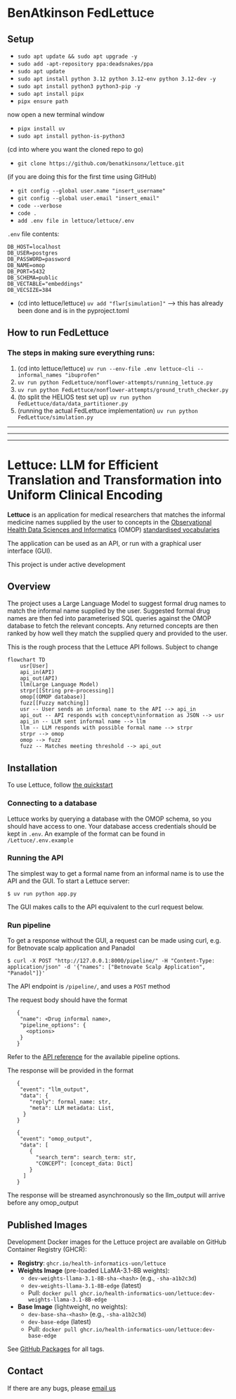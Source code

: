 # BenAtkinson FedLettuce

## Setup

- `sudo apt update && sudo apt upgrade -y`
- `sudo add -apt-repository ppa:deadsnakes/ppa`
- `sudo apt update`
- `sudo apt install python 3.12 python 3.12-env python 3.12-dev -y`
- `sudo apt install python3 python3-pip -y`
- `sudo apt install pipx`
- `pipx ensure path`
 
now open a new terminal window
 
- `pipx install uv`
- `sudo apt install python-is-python3`

(cd into where you want the cloned repo to go)

- `git clone https://github.com/benatkinsonx/lettuce.git`

(if you are doing this for the first time using GitHub)

- `git config --global user.name "insert_username"`
- `git config --global user.email "insert_email"`
- `code --verbose`
- `code .`
- `add .env file in lettuce/lettuce/.env`

`.env` file contents:
```
DB_HOST=localhost
DB_USER=postgres
DB_PASSWORD=password
DB_NAME=omop
DB_PORT=5432
DB_SCHEMA=public
DB_VECTABLE="embeddings"
DB_VECSIZE=384
```

- (cd into lettuce/lettuce) `uv add "flwr[simulation]"` --> this has already been done and is in the pyproject.toml

## How to run FedLettuce

### The steps in making sure everything runs:

1) (cd into lettuce/lettuce) `uv run --env-file .env lettuce-cli --informal_names "ibuprofen"`
2) `uv run python FedLettuce/nonflower-attempts/running_lettuce.py`
3) `uv run python FedLettuce/nonflower-attempts/ground_truth_checker.py`
4) (to split the HELIOS test set up) `uv run python FedLettuce/data/data_partitioner.py`
5) (running the actual FedLettuce implementation) `uv run python FedLettuce/simulation.py`

---

---

---

# Lettuce: LLM for Efficient Translation and Transformation into Uniform Clinical Encoding 

**Lettuce** is an application for medical researchers that matches the informal medicine names supplied by the user to concepts in the [Observational Health Data Sciences and Informatics](https://www.ohdsi.org) (OMOP) [standardised vocabularies](https://github.com/OHDSI/Vocabulary-v5.0/wiki)

The application can be used as an API, or run with a graphical user interface (GUI).

   This project is under active development

## Overview

The project uses a Large Language Model to suggest formal drug names to match the informal name supplied by the user. Suggested formal drug names are then fed into parameterised SQL queries against the OMOP database to fetch the relevant concepts. Any returned concepts are then ranked by how well they match the supplied query and provided to the user.

This is the rough process that the Lettuce API follows. Subject to change

```mermaid
flowchart TD
    usr[User]
    api_in(API)
    api_out(API)
    llm(Large Language Model)
    strpr[[String pre-processing]]
    omop[(OMOP database)]
    fuzz[[Fuzzy matching]]
    usr -- User sends an informal name to the API --> api_in
    api_out -- API responds with concept\ninformation as JSON --> usr
    api_in -- LLM sent informal name --> llm
    llm -- LLM responds with possible formal name --> strpr
    strpr --> omop
    omop --> fuzz
    fuzz -- Matches meeting threshold --> api_out

```

## Installation

To use Lettuce, follow [the quickstart](https://health-informatics-uon.github.io/lettuce/quickstart)

### Connecting to a database

Lettuce works by querying a database with the OMOP schema, so you should have access to one. Your database access credentials should be kept in `.env`. An example of the format can be found in `/Lettuce/.env.example`

### Running the API

The simplest way to get a formal name from an informal name is to use the API and the GUI. To start a Lettuce server:

```
$ uv run python app.py
```
The GUI makes calls to the API equivalent to the curl request below.

### Run pipeline

To get a response without the GUI, a request can be made using curl, e.g. for Betnovate scalp application and Panadol

```
$ curl -X POST "http://127.0.0.1:8000/pipeline/" -H "Content-Type: application/json" -d '{"names": ["Betnovate Scalp Application", "Panadol"]}'
```

The API endpoint is `/pipeline/`, and uses a `POST` method

The request body should have the format

```
   {
    "name": <Drug informal name>,
    "pipeline_options": {
      <options>
    }
   }
```

Refer to the [API reference](https://health-informatics-uon.github.io/lettuce/api_reference/options/pipeline_options) for the available pipeline options.

The response will be provided in the format

```
   {
    "event": "llm_output",
    "data": {
       "reply": formal_name: str,
       "meta": LLM metadata: List,
     }
   }

   {
    "event": "omop_output",
    "data": [
       {
         "search_term": search_term: str,
         "CONCEPT": [concept_data: Dict]
       }
     ]
   }
```

The response will be streamed asynchronously so the llm_output will arrive before any omop_output

## Published Images
Development Docker images for the Lettuce project are available on GitHub Container Registry (GHCR):

- **Registry**: `ghcr.io/health-informatics-uon/lettuce`
- **Weights Image** (pre-loaded LLaMA-3.1-8B weights):
  - `dev-weights-llama-3.1-8B-sha-<hash>` (e.g., `-sha-a1b2c3d`)
  - `dev-weights-llama-3.1-8B-edge` (latest)
  - Pull: `docker pull ghcr.io/health-informatics-uon/lettuce:dev-weights-llama-3.1-8B-edge`
- **Base Image** (lightweight, no weights):
  - `dev-base-sha-<hash>` (e.g., `-sha-a1b2c3d`)
  - `dev-base-edge` (latest)
  - Pull: `docker pull ghcr.io/health-informatics-uon/lettuce:dev-base-edge`

See [GitHub Packages](https://github.com/Health-Informatics-UoN/lettuce/pkgs/container/lettuce) for all tags.

## Contact

If there are any bugs, please [email us](mailto:james.mitchell-white1@nottingham.ac.uk)
